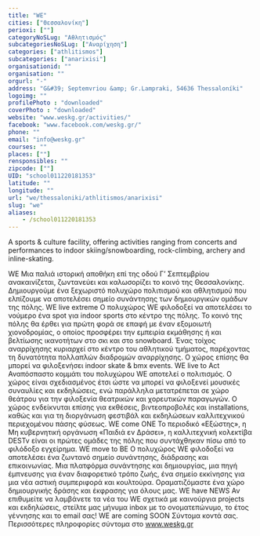 ```yaml
---
title: "WE"
cities: ["Θεσσαλονίκη"]
perioxi: [""]
categoryNoSLug: "Αθλητισμός"
subcategoriesNoSLug: ["Αναρίχηση"]
categories: ["athlitismos"]
subcategories: ["anarixisi"]
organisationid: ""
organisation: ""
orgurl: "-"
address: "G&#39; Septemvriou &amp; Gr.Lampraki, 54636 Thessaloníki"
logoimg: ""
profilePhoto : "downloaded"
coverPhoto : "downloaded"
website: "www.weskg.gr/activities/"
facebook: "www.facebook.com/weskg.gr/"
phone: ""
email: "info@weskg.gr"
courses: ""
places: [""]
rensponsibles: ""
zipcode: [""]
UID: "school011220181353"
latitude: ""
longitude: ""
url: "we/thessaloniki/athlitismos/anarixisi"
slug: "we"
aliases:
    - /school011220181353
---
```



A sports &amp; culture facility, offering activities ranging from concerts and performances to indoor skiing/snowboarding, rock-climbing, archery and inline-skating.

WE Μια παλιά ιστορική αποθήκη επί της οδού Γ’ Σεπτεμβρίου ανακαινίζεται, ζωντανεύει και καλωσορίζει το κοινό της Θεσσαλονίκης. Δημιουργούμε ένα ξεχωριστό πολυχώρο πολιτισμού και αθλητισμού που ελπίζουμε να αποτελέσει σημείο συνάντησης των δημιουργικών ομάδων της πόλης. WΕ live extreme Ο πολυχώρος WE φιλοδοξεί να αποτελέσει το νούμερο ένα spot για indoor sports στο κέντρο της πόλης. Το κοινό της πόλης θα έρθει για πρώτη φορά σε επαφή με έναν εξομοιωτή χιονοδρομίας, ο οποίος προσφέρει την εμπειρία εκμάθησης ή και βελτίωσης ικανοτήτων στο σκι και στο snowboard. Ένας τοίχος αναρρίχησης κυριαρχεί στο κέντρο του αθλητικού τμήματος, παρέχοντας τη δυνατότητα πολλαπλών διαδρομών αναρρίχησης. Ο χώρος επίσης θα μπορεί να φιλοξενήσει indoor skate &amp; bmx events. WΕ live to Act Αναπόσπαστο κομμάτι του πολυχώρου WE αποτελεί ο πολιτισμός. Ο χώρος είναι σχεδιασμένος έτσι ώστε να μπορεί να φιλοξενεί μουσικές συναυλίες και εκδηλώσεις, ενώ παράλληλα μετατρέπεται σε χώρο θεάτρου για την φιλοξενία θεατρικών και χορευτικών παραγωγών. Ο χώρος ενδείκνυται επίσης για εκθέσεις, βιντεοπροβολές και installations, καθώς και για τη διοργάνωση φεστιβάλ και εκδηλώσεων καλλιτεχνικού περιεχομένου πάσης φύσεως. WE come ONE Το περιοδικό «Εξώστης», η Μη κυβερνητική οργάνωση «Παιδιά εν Δράσει», η καλλιτεχνική κολεκτίβα DESTv είναι οι πρώτες ομάδες της πόλης που συντάχθηκαν πίσω από το φιλόδοξο εγχείρημα. WΕ move to ΒΕ Ο πολυχώρος WE φιλοδοξεί να αποτελέσει ένα ζωντανό σημείο συνάντησης, διάδρασης και επικοινωνίας. Μια πλατφόρμα συνάντησης και δημιουργίας, μια πηγή έμπνευσης για έναν διαφορετικό τρόπο ζωής, ένα σημείο εκκίνησης για μια νέα αστική συμπεριφορά και κουλτούρα. Οραματιζόμαστε ένα χώρο δημιουργικής δράσης και έκφρασης για όλους μας. WE have NEWS Αν επιθυμείτε να λαμβάνετε τα νέα του WE σχετικά με καινούργια projects και εκδηλώσεις, στείλτε μας μήνυμα inbox με το ονοματεπώνυμο, το έτος γέννησης και το email σας! WE are coming SOON Σύντομα κοντά σας. Περισσότερες πληροφορίες σύντομα στο www.weskg.gr